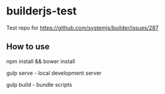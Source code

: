 # builderjs-test
Test repo for https://github.com/systemjs/builder/issues/287


## How to use

npm install && bower install

gulp serve - local development server

gulp build - bundle scripts
